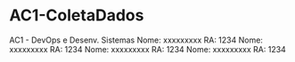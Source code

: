 # AC1-ColetaDados
AC1 - DevOps e Desenv. Sistemas
Nome: xxxxxxxxx  RA: 1234
Nome: xxxxxxxxx  RA: 1234
Nome: xxxxxxxxx  RA: 1234
Nome: xxxxxxxxx  RA: 1234
